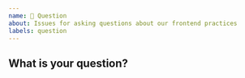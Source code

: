 ```yaml
---
name: 🤔 Question
about: Issues for asking questions about our frontend practices
labels: question
---
```


<!--

Before posting a question, have you used the issue search functionality?

-->

## What is your question?
